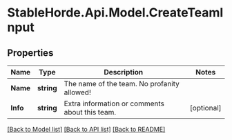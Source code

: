 # StableHorde.Api.Model.CreateTeamInput

## Properties

Name | Type | Description | Notes
------------ | ------------- | ------------- | -------------
**Name** | **string** | The name of the team. No profanity allowed! | 
**Info** | **string** | Extra information or comments about this team. | [optional] 

[[Back to Model list]](../README.md#documentation-for-models) [[Back to API list]](../README.md#documentation-for-api-endpoints) [[Back to README]](../README.md)

